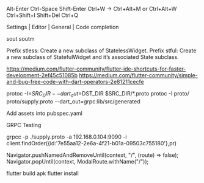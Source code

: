 Alt-Enter
Ctrl-Space
Shift-Enter
Ctrl+W -> Ctrl+Alt+M or Ctrl+Alt+W
Ctrl+Shift+I
Shift+Del
Ctrl+Q

Settings | Editor | General | Code completion

sout
soutm

Prefix stless: Create a new subclass of StatelessWidget.
Prefix stful: Create a new subclass of StatefulWidget and it’s associated State subclass.

https://medium.com/flutter-community/flutter-ide-shortcuts-for-faster-development-2ef45c51085b
https://medium.com/flutter-community/simple-and-bug-free-code-with-dart-operators-2e81211cecfe

protoc -I=$SRC_DIR --dart_out=$DST_DIR $SRC_DIR/*.proto
protoc -I proto/ proto/supply.proto --dart_out=grpc:lib/src/generated

Add assets into pubspec.yaml

GRPC Testing

grpcc -p ./supply.proto -a 192.168.0.104:9090 -i
client.findOrder({id:'7e55aa12-2e6a-4f21-b01a-09503c755180'},pr)


Navigator.pushNamedAndRemoveUntil(context, "/", (route) => false);
Navigator.popUntil(context, ModalRoute.withName("/"));

flutter build apk
flutter install
